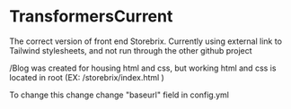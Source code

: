 # TransformersCurrent
The correct version of front end Storebrix. Currently using external link to Tailwind stylesheets, and not run through the other github project

/Blog was created for housing html and css, but working html and css is located in root (EX: /storebrix/index.html ) 

To change this change change "baseurl" field in config.yml
